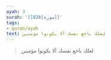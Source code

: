 ```yaml
---
ayah: 3
surah: '[[026|سورة]]'
tags:
- quran/ayah
text: لعلك باخع نفسك ألا يكونوا مؤمنين
---
```

> لعلك باخع نفسك ألا يكونوا مؤمنين
